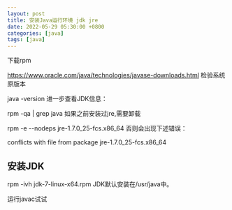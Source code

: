 ```yaml
---
layout: post
title: 安装Java运行环境 jdk jre
date: 2022-05-29 05:30:00 +0800
categories: [java]
tags: [java]
---
```


下载rpm

https://www.oracle.com/java/technologies/javase-downloads.html
检验系统原版本

java -version
进一步查看JDK信息：

rpm -qa | grep java
如果之前安装过jre,需要卸载

rpm -e --nodeps jre-1.7.0_25-fcs.x86_64
否则会出现下述错误：

conflicts with file from package jre-1.7.0_25-fcs.x86_64
## 安装JDK

rpm -ivh jdk-7-linux-x64.rpm
JDK默认安装在/usr/java中。

运行javac试试